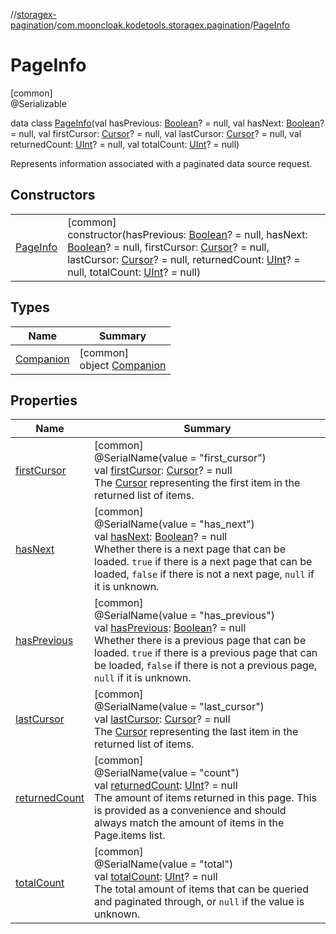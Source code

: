 //[storagex-pagination](../../../index.md)/[com.mooncloak.kodetools.storagex.pagination](../index.md)/[PageInfo](index.md)

# PageInfo

[common]\
@Serializable

data class [PageInfo](index.md)(val hasPrevious: [Boolean](https://kotlinlang.org/api/latest/jvm/stdlib/kotlin/-boolean/index.html)? = null, val hasNext: [Boolean](https://kotlinlang.org/api/latest/jvm/stdlib/kotlin/-boolean/index.html)? = null, val firstCursor: [Cursor](../-cursor/index.md)? = null, val lastCursor: [Cursor](../-cursor/index.md)? = null, val returnedCount: [UInt](https://kotlinlang.org/api/latest/jvm/stdlib/kotlin/-u-int/index.html)? = null, val totalCount: [UInt](https://kotlinlang.org/api/latest/jvm/stdlib/kotlin/-u-int/index.html)? = null)

Represents information associated with a paginated data source request.

## Constructors

| | |
|---|---|
| [PageInfo](-page-info.md) | [common]<br>constructor(hasPrevious: [Boolean](https://kotlinlang.org/api/latest/jvm/stdlib/kotlin/-boolean/index.html)? = null, hasNext: [Boolean](https://kotlinlang.org/api/latest/jvm/stdlib/kotlin/-boolean/index.html)? = null, firstCursor: [Cursor](../-cursor/index.md)? = null, lastCursor: [Cursor](../-cursor/index.md)? = null, returnedCount: [UInt](https://kotlinlang.org/api/latest/jvm/stdlib/kotlin/-u-int/index.html)? = null, totalCount: [UInt](https://kotlinlang.org/api/latest/jvm/stdlib/kotlin/-u-int/index.html)? = null) |

## Types

| Name | Summary |
|---|---|
| [Companion](-companion/index.md) | [common]<br>object [Companion](-companion/index.md) |

## Properties

| Name | Summary |
|---|---|
| [firstCursor](first-cursor.md) | [common]<br>@SerialName(value = &quot;first_cursor&quot;)<br>val [firstCursor](first-cursor.md): [Cursor](../-cursor/index.md)? = null<br>The [Cursor](../-cursor/index.md) representing the first item in the returned list of items. |
| [hasNext](has-next.md) | [common]<br>@SerialName(value = &quot;has_next&quot;)<br>val [hasNext](has-next.md): [Boolean](https://kotlinlang.org/api/latest/jvm/stdlib/kotlin/-boolean/index.html)? = null<br>Whether there is a next page that can be loaded. `true` if there is a next page that can be loaded, `false` if there is not a next page, `null` if it is unknown. |
| [hasPrevious](has-previous.md) | [common]<br>@SerialName(value = &quot;has_previous&quot;)<br>val [hasPrevious](has-previous.md): [Boolean](https://kotlinlang.org/api/latest/jvm/stdlib/kotlin/-boolean/index.html)? = null<br>Whether there is a previous page that can be loaded. `true` if there is a previous page that can be loaded, `false` if there is not a previous page, `null` if it is unknown. |
| [lastCursor](last-cursor.md) | [common]<br>@SerialName(value = &quot;last_cursor&quot;)<br>val [lastCursor](last-cursor.md): [Cursor](../-cursor/index.md)? = null<br>The [Cursor](../-cursor/index.md) representing the last item in the returned list of items. |
| [returnedCount](returned-count.md) | [common]<br>@SerialName(value = &quot;count&quot;)<br>val [returnedCount](returned-count.md): [UInt](https://kotlinlang.org/api/latest/jvm/stdlib/kotlin/-u-int/index.html)? = null<br>The amount of items returned in this page. This is provided as a convenience and should always match the amount of items in the Page.items list. |
| [totalCount](total-count.md) | [common]<br>@SerialName(value = &quot;total&quot;)<br>val [totalCount](total-count.md): [UInt](https://kotlinlang.org/api/latest/jvm/stdlib/kotlin/-u-int/index.html)? = null<br>The total amount of items that can be queried and paginated through, or `null` if the value is unknown. |
